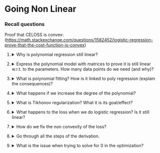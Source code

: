 # Going Non Linear 

### Recall questions

Proof that CELOSS is convex: (https://math.stackexchange.com/questions/1582452/logistic-regression-prove-that-the-cost-function-is-convex)

1. <details markdown=1><summary markdown="span"> Why is polynomial regression still linear? </summary>
    
    \
    Because it ==is linear w.r.t. to the parameter, but polynomial w.r.t. to the data==.

</details>

2. <details markdown=1><summary markdown="span"> Express the polynomial model with matrices to prove it is still linear w.r.t. to the parameters. How many data points do we need (and why)?</summary>
    
    \
    ![](../../../static/DEEP/poly1.png) \
    We can still solve this with MSE, but it is ==necessary that $k < n$==. Alternatively, we can say we need $k+1$ data points, e.g. infinite lines pass through one data point.

</details>

3. <details markdown=1><summary markdown="span"> What is polynomial fitting? How is it linked to poly regression (explain the consequences)? </summary>
    
    \
    Theorem:
    >Stone Weierstrass theorem: if $f$ is continuous on the interval $[a,b]$, then for every $\varepsilon$ there exists a polynomial $p$ s.t. $|f(x) - p(x)| < \varepsilon$ for all $x$.

    A consequence of this is that we can ==always fit a polynomial== to our data...but is it the right thing to do?

</details>

4. <details markdown=1><summary markdown="span"> What happens if we increase the degree of the polynomial? </summary>
    
    \
    ![](../../../static/DEEP/poly2.png) \
    What happens is that adding complexity leads to overfitting and loss of generalization.

</details>

5. <details markdown=1><summary markdown="span"> What is Tikhonov regularization? What it is its goal/effect?</summary>
    
    \
    It is a ==form of weight decay used to counter large parameters==. It allows to do what's called ==shrinkage==. \
    The general form is $min \ l_{\Theta} + \lambda ||\Theta||_p$. Note that the function is ==still convex==.

</details>

6. <details markdown=1><summary markdown="span"> What happens to the loss when we do logistic regression? Is it still linear? </summary>
    
    \
    ![](../../../static/DEEP/poly3.png) \
    Note that ==$\sigma$ has a saturation effect, as it maps $R \to (0,1)$==.

</details>

7. <details markdown=1><summary markdown="span"> How do we fix the non convexity of the loss? </summary>
   
    \
    The new ==loss function (cross entropy loss) is convex==:
    ![](../../../static/DEEP/poly4.png) \
    ![](../../../static/DEEP/poly5.png)

</details>

8. <details markdown=1><summary markdown="span"> Go through all the steps of the derivation. </summary>
    
    See slides 57-78.

</details>

9. <details markdown=1><summary markdown="span"> What is the issue when trying to solve for 0 in the optimization? </summary>
    
    \
    The ==parameters enter the gradient in a non linear way==. So the $\nabla l_{\Theta} = 0$ is not a linear system but a ==trascendental equation==, for which we have no close form solution.
    ![](../../../static/DEEP/poly6.png) 

</details>